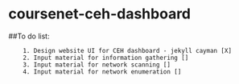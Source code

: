 # coursenet-ceh-dashboard

##To do list:
```
	1. Design website UI for CEH dashboard - jekyll cayman [X]
	2. Input material for information gathering []
	3. Input material for network scanning []
	4. Input material for network enumeration []
```
